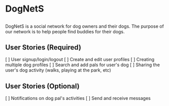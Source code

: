 # DogNetS
##
DogNetS is a social network for dog owners and their dogs. The purpose of our network is to help people find buddies for their dogs.

## User Stories (Required)
[ ] User signup/login/logout
[ ] Create and edit user profiles
[ ] Creating multiple dog profiles
[ ] Search and add pals for user's dog
[ ] Sharing the user's dog activity (walks, playing at the park, etc)

## User Stories (Optional)
[ ] Notifications on dog pal's activities
[ ] Send and receive messages
